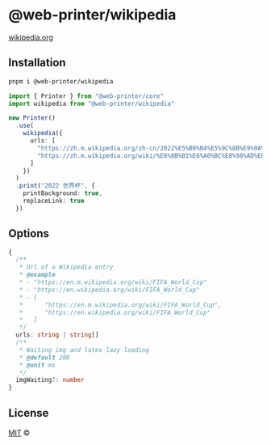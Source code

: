 # @web-printer/wikipedia

[wikipedia.org](https://wikipedia.org)

## Installation
```bash
pnpm i @web-printer/wikipedia
```

```ts
import { Printer } from "@web-printer/core"
import wikipedia from "@web-printer/wikipedia"

new Printer()
  .use(
    wikipedia({
      urls: [
        "https://zh.m.wikipedia.org/zh-cn/2022%E5%B9%B4%E5%9C%8B%E9%9A%9B%E8%B6%B3%E5%8D%94%E4%B8%96%E7%95%8C%E7%9B%83",
        "https://zh.m.wikipedia.org/wiki/%E8%8B%B1%E6%A0%BC%E8%98%AD%E8%B6%B3%E7%90%83%E4%BB%A3%E8%A1%A8%E9%9A%8A"
      ]
    })
  )
  .print("2022 世界杯", {
    printBackground: true,
    replaceLink: true
  })
```

## Options

```ts
{
  /**
   * Url of a Wikipedia entry
   * @example
   * - "https://en.m.wikipedia.org/wiki/FIFA_World_Cup"
   * - "https://en.wikipedia.org/wiki/FIFA_World_Cup"
   * - [
   *      "https://en.m.wikipedia.org/wiki/FIFA_World_Cup",
   *      "https://en.wikipedia.org/wiki/FIFA_World_Cup"
   *   ]
   */
  urls: string | string[]
  /**
   * Waiting img and latex lazy loading
   * @default 200
   * @unit ms
   */
  imgWaiting?: number
}
```

## License

<a href="https://github.com/ourongxing/web-printer/blob/main/LICENSE">MIT</a> <span>©</span> <a href="https://github.com/ourongxing"><img width=15 src="https://avatars.githubusercontent.com/u/48356807?v=4"></a>
